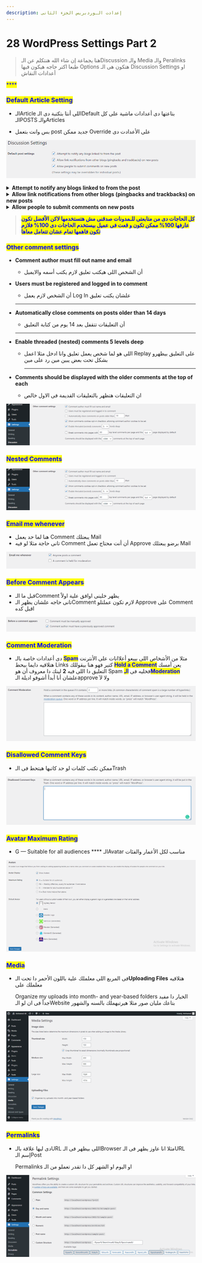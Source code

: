 ```yaml
---
description: إعدادت الـوردبريس الجزء الثانى
---
```


# 28 WordPress Settings Part 2



> هنا يجماعة إن شاء الله هنتكلم عن الـDiscussion والـ Media والـ Peralinks طبعا اكتر حاجه هيكون فيها Options هتكون هى الـ Discussion Settings او أعدادات النقاش

<mark style="color:blue;">****</mark>

### <mark style="color:blue;">**Default Article Setting**</mark>

*   الـArticle اللى أنتا بتكتبة دى الـDefault بتاعتها دى أعدادات ماشية على كل الـPOSTS والـArticles


*   بس وانت بتعمل post جديد ممكن Override على الأعدادت دى



![](<.gitbook/assets/wordPress - dicution setting.png>)

<details>

<summary><strong>Attempt to notify any blogs linked to from the post</strong></summary>

* نفس القصه برضة تبعتلهم Notification لو حصل اى تعديل فى المقال

****

</details>

<details>

<summary><strong>Allow link notifications from other blogs (pingbacks and trackbacks) on new posts</strong></summary>

* هنا بيقولك اى Blog او اى موقع واخد Link منك تقدر تقولو Allow يعنى اى تعديل يحصل يديلك Notification

****

</details>

<details>

<summary><strong>Allow people to submit comments on new posts</strong></summary>

ان الشخص يقدر يعملك تعليق على الـPosts الجديدة\


</details>



> <mark style="color:blue;">**كل الحاجات دى من متابعتى للـمدونات صدقنى مش هتستخدمها لاكن الأفضل تكون عارفها 100% ممكن تكون و قعت فى عميل بيستخدم الحاجات دى 100% فلازم تكون فاهمها تمام عشان تتعامل معاها**</mark>



### <mark style="color:blue;">**Other comment settings**</mark>

*   **Comment author must fill out name and email**

    * أن الشخص اللى هيكتب تعليق لازم يكتب أسمه والايميل


*   **Users must be registered and logged in to comment**

    * أن الشخص لازم يعمل Log In علشان يكتب تعليق

    ****
*   **Automatically close comments on posts older than 14 days**

    * أن التعليقات تتقفل بعد 14 يوم من كتابة التعليق

    ****
* **Enable threaded (nested) comments 5 levels deep**
  *   اللى هو لما شخص يعمل تعليق وانا ادخل مثلا اعمل Replay على التعليق بيظهرو بشكل تحت بعض يبين مين رد على مين

      ****
*   **Comments should be displayed with the older comments at the top of each**

    * ان التعليقات هتظهر بالتعليقات القديمة فى الاول خالص



![](<.gitbook/assets/wordPress - settings - othe comments.png>)

### <mark style="color:blue;">**Nested Comments**</mark>

![Nested Comments](<.gitbook/assets/wordPress - settings - other comments 2.png>)

### <mark style="color:blue;">**Email me whenever**</mark>

* هنا لما حد يعمل Comment يبعتلك Mail
* تانى حاجة مثلا لو فيه Comment أن أنت محتاج تعمل Approve برضو يبعتلك Mail

![Email me whenever](<.gitbook/assets/wordPress - settings - other comments 3.png>)

### <mark style="color:blue;">**Before Comment Appears**</mark>

* قبل ما الـComment يظهر خلينى اوافق علية اولاً
*   تانى حاجه علشان يظهر الـComment لازم تكون عملتلو Approve على Comment اقبل كده



![](<.gitbook/assets/wordPress - settings - other comments 4.png>)

### <mark style="color:blue;">**Comment Moderation**</mark>

* دى أعدادات خاصة بالـ <mark style="color:blue;">**Spam**</mark> مثلا من الأشخاص اللى بيبعو أعلاانات على الأنترنت هتلاقيه دايما بيحط Links كتير فهو هنا بيقوللك <mark style="color:blue;">**Hold a Comment**</mark> يعن أمسك التعليق دا اللى فيه **2** لينك دا معروف أن هو Spam فخليه فى <mark style="color:blue;">**الـModeration**</mark> علشان أنا أبدأ أشوفو اديلة الـapprove ولا لآ

![](<.gitbook/assets/wordPress - settings - other comments 5.png>)

### <mark style="color:blue;">**Disallowed Comment Keys**</mark>

* ممكن تكتب كلمات لو حد كاتبها هيتحط فى الـTrash

![](<.gitbook/assets/wordPress - settings - other comments 6.png>)

### <mark style="color:blue;">**Avatar Maximum Rating**</mark>

* G — Suitable for all audiences **** الـAvatar مناسب لكل الأعمار والفئات

![](<.gitbook/assets/wordPress - settings - other comments 7.png>)

### <mark style="color:blue;">**Media**</mark>

*   فى المربع اللى معلملك علية باللون الأحمر دا تحت الـ**Uploading Files** هتلاقيه معلملك على

    Organize my uploads into month- and year-based folders الخيار دا مفيد جداً فى ان لو الـWebsite بتاعك مليان صور مثلا هيرتبهملك بالسنه والشهور

![](<.gitbook/assets/wordPress - settings - other comments 8.png>)

### <mark style="color:blue;">**Permalinks**</mark>

*   دى ليها علاقة بالـURL اللى بيظهر فى الـBrowser مثلا انا عاوز يظهر فى الـURL إسم الـPost

    Permalinks او اليوم او الشهر كل دا تقدر تعملو من الـ

![](<.gitbook/assets/wordPress - settings - other comments 9.png>)

